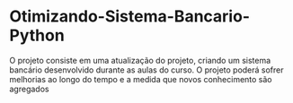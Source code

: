# Otimizando-Sistema-Bancario-Python
O projeto consiste em uma atualização do projeto, criando um sistema bancário desenvolvido durante as aulas do curso. O projeto poderá sofrer melhorias ao longo do tempo e a medida que novos conhecimento são agregados
